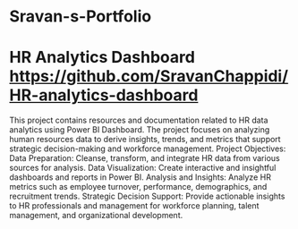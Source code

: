 # Sravan-s-Portfolio


# HR Analytics Dashboard https://github.com/SravanChappidi/HR-analytics-dashboard
This project contains resources and documentation related to HR data analytics using Power BI Dashboard. The project focuses on analyzing human resources data to derive insights, trends, and metrics that support strategic decision-making and workforce management.
Project Objectives:
Data Preparation: Cleanse, transform, and integrate HR data from various sources for analysis.
Data Visualization: Create interactive and insightful dashboards and reports in Power BI.
Analysis and Insights: Analyze HR metrics such as employee turnover, performance, demographics, and recruitment trends.
Strategic Decision Support: Provide actionable insights to HR professionals and management for workforce planning, talent management, and organizational development.
